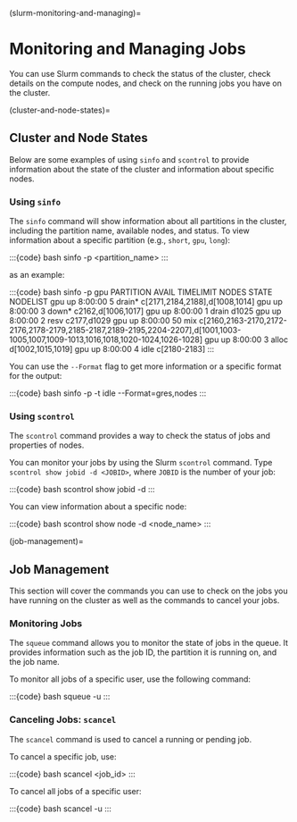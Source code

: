 (slurm-monitoring-and-managing)=
# Monitoring and Managing Jobs

You can use Slurm commands to check the status of the cluster, check details on the compute nodes, and check on the running jobs you have on the cluster. 

(cluster-and-node-states)=
## Cluster and Node States
Below are some examples of using `sinfo` and `scontrol` to provide information about the state of the cluster and information about specific nodes.

### Using `sinfo`
The `sinfo` command will show information about all partitions in the cluster, including the partition name, available nodes, and status. To view information about a specific partition (e.g., `short`, `gpu`, `long`):

:::{code} bash
sinfo -p <partition_name>
:::

as an example:

:::{code} bash
sinfo -p gpu
PARTITION AVAIL  TIMELIMIT  NODES  STATE NODELIST
gpu          up    8:00:00      5 drain* c[2171,2184,2188],d[1008,1014]
gpu          up    8:00:00      3  down* c2162,d[1006,1017]
gpu          up    8:00:00      1  drain d1025
gpu          up    8:00:00      2   resv c2177,d1029
gpu          up    8:00:00     50    mix c[2160,2163-2170,2172-2176,2178-2179,2185-2187,2189-2195,2204-2207],d[1001,1003-1005,1007,1009-1013,1016,1018,1020-1024,1026-1028]
gpu          up    8:00:00      3  alloc d[1002,1015,1019]
gpu          up    8:00:00      4   idle c[2180-2183]
:::

You can use the `--Format` flag to get more information or a specific format for the output:

:::{code} bash
sinfo -p <partition> -t idle --Format=gres,nodes
:::

### Using `scontrol`
The `scontrol` command provides a way to check the status of jobs and properties of nodes.

You can monitor your jobs by using the Slurm `scontrol` command. Type `scontrol show jobid -d <JOBID>`, where `JOBID` is the number of your job:

:::{code} bash
scontrol show jobid -d <JOBID>
:::

You can view information about a specific node:

:::{code} bash
scontrol show node -d <node_name>
:::

(job-management)=
## Job Management
This section will cover the commands you can use to check on the jobs you have running on the cluster as well as the commands to cancel your jobs. 

### Monitoring Jobs
The `squeue` command allows you to monitor the state of jobs in the queue. It provides information such as the job ID, the partition it is running on, and the job name.

To monitor all jobs of a specific user, use the following command:

:::{code} bash
squeue -u <username>
:::

### Canceling Jobs: `scancel`
The `scancel` command is used to cancel a running or pending job.

To cancel a specific job, use:

:::{code} bash
scancel <job_id>
:::

To cancel all jobs of a specific user:

:::{code} bash
scancel -u <username>
:::